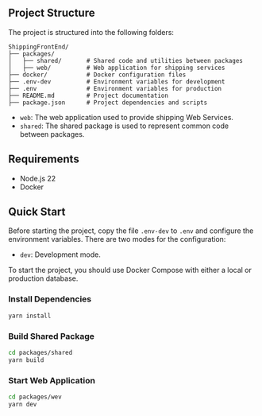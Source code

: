 ## Project Structure

The project is structured into the following folders:

```
ShippingFrontEnd/
├── packages/
│   ├── shared/       # Shared code and utilities between packages
│   ├── web/          # Web application for shipping services
├── docker/           # Docker configuration files
├── .env-dev          # Environment variables for development
├── .env              # Environment variables for production
├── README.md         # Project documentation
├── package.json      # Project dependencies and scripts
```

- `web`: The web application used to provide shipping Web Services.
- `shared`: The shared package is used to represent common code between packages.

## Requirements

- Node.js 22
- Docker

## Quick Start

Before starting the project, copy the file `.env-dev` to `.env` and configure the environment variables. There are two modes for the configuration:

- `dev`: Development mode.

To start the project, you should use Docker Compose with either a local or production database.

### Install Dependencies
```bash
yarn install
```

### Build Shared Package
```bash
cd packages/shared
yarn build
```

### Start Web Application
```bash
cd packages/wev
yarn dev
```

